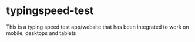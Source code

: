 # typingspeed-test
This is a typing speed test app/website that has been integrated to work on mobile, desktops and tablets

